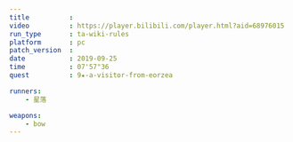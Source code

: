 ```yaml
---
title          :
video          : https://player.bilibili.com/player.html?aid=68976015
run_type       : ta-wiki-rules
platform       : pc
patch_version  :
date           : 2019-09-25
time           : 07'57"36
quest          : 9★-a-visitor-from-eorzea

runners:
    - 星落

weapons:
    - bow
---
```

